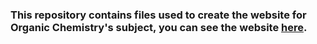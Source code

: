 ### This repository contains files used to create the website for Organic Chemistry's subject, you can see the website [here](http://monitoria-qof-unb.github.io/).
